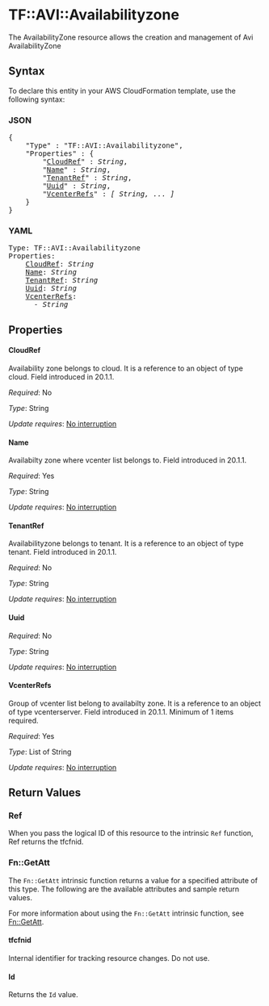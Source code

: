 # TF::AVI::Availabilityzone

The AvailabilityZone resource allows the creation and management of Avi AvailabilityZone

## Syntax

To declare this entity in your AWS CloudFormation template, use the following syntax:

### JSON

<pre>
{
    "Type" : "TF::AVI::Availabilityzone",
    "Properties" : {
        "<a href="#cloudref" title="CloudRef">CloudRef</a>" : <i>String</i>,
        "<a href="#name" title="Name">Name</a>" : <i>String</i>,
        "<a href="#tenantref" title="TenantRef">TenantRef</a>" : <i>String</i>,
        "<a href="#uuid" title="Uuid">Uuid</a>" : <i>String</i>,
        "<a href="#vcenterrefs" title="VcenterRefs">VcenterRefs</a>" : <i>[ String, ... ]</i>
    }
}
</pre>

### YAML

<pre>
Type: TF::AVI::Availabilityzone
Properties:
    <a href="#cloudref" title="CloudRef">CloudRef</a>: <i>String</i>
    <a href="#name" title="Name">Name</a>: <i>String</i>
    <a href="#tenantref" title="TenantRef">TenantRef</a>: <i>String</i>
    <a href="#uuid" title="Uuid">Uuid</a>: <i>String</i>
    <a href="#vcenterrefs" title="VcenterRefs">VcenterRefs</a>: <i>
      - String</i>
</pre>

## Properties

#### CloudRef

Availability zone belongs to cloud. It is a reference to an object of type cloud. Field introduced in 20.1.1.

_Required_: No

_Type_: String

_Update requires_: [No interruption](https://docs.aws.amazon.com/AWSCloudFormation/latest/UserGuide/using-cfn-updating-stacks-update-behaviors.html#update-no-interrupt)

#### Name

Availabilty zone where vcenter list belongs to. Field introduced in 20.1.1.

_Required_: Yes

_Type_: String

_Update requires_: [No interruption](https://docs.aws.amazon.com/AWSCloudFormation/latest/UserGuide/using-cfn-updating-stacks-update-behaviors.html#update-no-interrupt)

#### TenantRef

Availabilityzone belongs to tenant. It is a reference to an object of type tenant. Field introduced in 20.1.1.

_Required_: No

_Type_: String

_Update requires_: [No interruption](https://docs.aws.amazon.com/AWSCloudFormation/latest/UserGuide/using-cfn-updating-stacks-update-behaviors.html#update-no-interrupt)

#### Uuid

_Required_: No

_Type_: String

_Update requires_: [No interruption](https://docs.aws.amazon.com/AWSCloudFormation/latest/UserGuide/using-cfn-updating-stacks-update-behaviors.html#update-no-interrupt)

#### VcenterRefs

Group of vcenter list belong to availabilty zone. It is a reference to an object of type vcenterserver. Field introduced in 20.1.1. Minimum of 1 items required.

_Required_: Yes

_Type_: List of String

_Update requires_: [No interruption](https://docs.aws.amazon.com/AWSCloudFormation/latest/UserGuide/using-cfn-updating-stacks-update-behaviors.html#update-no-interrupt)

## Return Values

### Ref

When you pass the logical ID of this resource to the intrinsic `Ref` function, Ref returns the tfcfnid.

### Fn::GetAtt

The `Fn::GetAtt` intrinsic function returns a value for a specified attribute of this type. The following are the available attributes and sample return values.

For more information about using the `Fn::GetAtt` intrinsic function, see [Fn::GetAtt](https://docs.aws.amazon.com/AWSCloudFormation/latest/UserGuide/intrinsic-function-reference-getatt.html).

#### tfcfnid

Internal identifier for tracking resource changes. Do not use.

#### Id

Returns the <code>Id</code> value.


